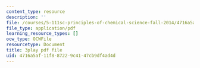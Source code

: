 ```yaml
---
content_type: resource
description: ''
file: /courses/5-111sc-principles-of-chemical-science-fall-2014/4716a5af11f887229c4147cb9df4ad4d_f6Z99Gu6XEE.pdf
file_type: application/pdf
learning_resource_types: []
ocw_type: OCWFile
resourcetype: Document
title: 3play pdf file
uid: 4716a5af-11f8-8722-9c41-47cb9df4ad4d
---
```

